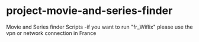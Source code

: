 # project-movie-and-series-finder
 Movie and Series finder Scripts
-if you want to run "fr_Wiflix" please use the vpn or network connection in France
